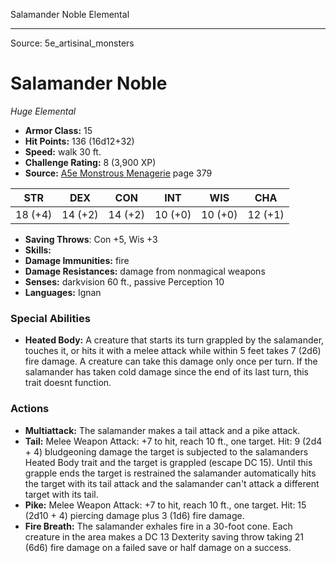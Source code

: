 <MonsterName/>Salamander Noble</MonsterName>
<CreatureType/>Elemental</CreatureType>



---

Source: 5e_artisinal_monsters

# Salamander Noble

*Huge* *Elemental*

- **Armor Class:** 15
- **Hit Points:** 136 (16d12+32)
- **Speed:** walk 30 ft.
- **Challenge Rating:** 8 (3,900 XP)
- **Source:** [A5e Monstrous Menagerie](https://enpublishingrpg.com/products/level-up-monstrous-menagerie-a5e) page 379

| STR | DEX | CON | INT | WIS | CHA |
| --- | --- | --- | --- | --- | --- |
| 18 (+4) | 14 (+2) | 14 (+2) | 10 (+0) | 10 (+0) | 12 (+1) |

- **Saving Throws**: Con +5, Wis +3
- **Skills:** 
- **Damage Immunities:** fire
- **Damage Resistances:** damage from nonmagical weapons
- **Senses:** darkvision 60 ft., passive Perception 10
- **Languages:** Ignan

### Special Abilities

- **Heated Body:** A creature that starts its turn grappled by the salamander, touches it, or hits it with a melee attack while within 5 feet takes 7 (2d6) fire damage. A creature can take this damage only once per turn. If the salamander has taken cold damage since the end of its last turn, this trait doesnt function.

### Actions

- **Multiattack:** The salamander makes a tail attack and a pike attack.
- **Tail:** Melee Weapon Attack: +7 to hit, reach 10 ft., one target. Hit: 9 (2d4 + 4) bludgeoning damage  the target is subjected to the salamanders Heated Body trait  and the target is grappled (escape DC 15). Until this grapple ends  the target is restrained  the salamander automatically hits the target with its tail attack  and the salamander can't attack a different target with its tail.
- **Pike:** Melee Weapon Attack: +7 to hit, reach 10 ft., one target. Hit: 15 (2d10 + 4) piercing damage plus 3 (1d6) fire damage.
- **Fire Breath:** The salamander exhales fire in a 30-foot cone. Each creature in the area makes a DC 13 Dexterity saving throw  taking 21 (6d6) fire damage on a failed save or half damage on a success.




